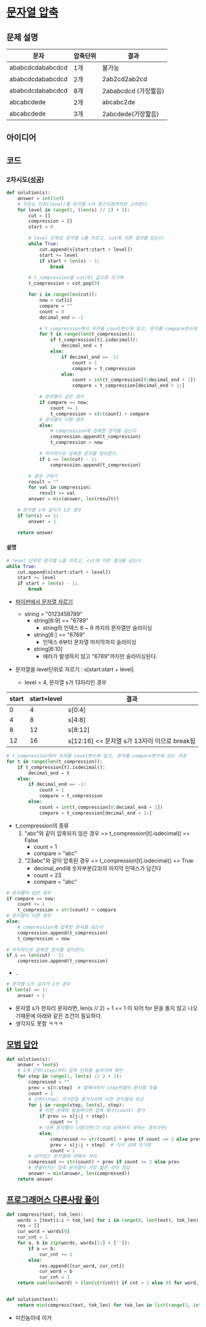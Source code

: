 # [문자열 압축](https://programmers.co.kr/learn/courses/30/lessons/60057)

## 문제 설명

|문자|압축단위|결과|
|---|---|---|
|ababcdcdababcdcd|1개|불가능|
|ababcdcdababcdcd|2개|2ab2cd2ab2cd|
|ababcdcdababcdcd|8개|2ababcdcd (가장짧음)|
|abcabcdede|2개|abcabc2de|
|abcabcdede|3개|2abcdede(가장짧음)|

## 아이디어

## 코드

### 2차시도([성공](https://programmers.co.kr/learn/courses/30/lessons/60057))

```python
def solution(s):
    answer = int(1e9)
    # 자르는 단위(level)를 문자열 s의 중간지점까지만 고려한다
    for level in range(1, (len(s) // 2) + 1):
        cut = []
        compression = []
        start = 0

        # level 단위로 문자열 s를 자르고, cut에 자른 결과를 담는다
        while True:
            cut.append(s[start:start + level])
            start += level
            if start > len(s) - 1:
                break

        # t_compression을 cut[0] 값으로 초기화
        t_compression = cut.pop(0)

        for i in range(len(cut)):
            now = cut[i]
            compare = ""
            count = 0
            decimal_end = -1

            # t_compression에서 숫자를 count변수에 담고, 문자를 compare변수에 담는 과정
            for t in range(len(t_compression)):
                if t_compression[t].isdecimal():
                    decimal_end = t
                else:
                    if decimal_end == -1:
                        count = 1
                        compare = t_compression
                    else:
                        count = int(t_compression[0:decimal_end + 1])
                        compare = t_compression[decimal_end + 1:]

            # 문자열이 같은 경우
            if compare == now:
                count += 1
                t_compression = str(count) + compare
            # 문자열이 다른 경우
            else:
                # compression에 압축한 문자를 담는다
                compression.append(t_compression)
                t_compression = now

            # 마지막으로 압축한 문자를 담아준다.
            if i == len(cut) - 1:
                compression.append(t_compression)

        # 결과 구하기
        result = ""
        for val in compression:
            result += val
        answer = min(answer, len(result))

    # 문자열 s의 길이가 1인 경우
    if len(s) == 1:
        answer = 1

    return answer

```

#### 설명

```python
# level 단위로 문자열 s를 자르고, cut에 자른 결과를 담는다
while True:
    cut.append(s[start:start + level])
    start += level
    if start > len(s) - 1:
        break
```

- [파이썬에서 문자열 자르기](https://wikidocs.net/11040)
    - string = "0123456789"
        - string[6:9] == "6789"
            - string의 인덱스 6 ~ 9 까지의 문자열만 슬라이싱
        - string[6:] == "6789"
            - 인덱스 6부터 문자열 마지막까지 슬라이싱
        - string[6:10]
            - 에러가 발생하지 않고 "6789"까지만 슬라이싱된다.

- 문자열을 level단위로 자르기 : s[start:start + level]
    - level = 4, 문자열 s가 13자리인 경우

|start|start+level|결과|
|---|---|---|
|0|4|s[0:4]|
|4|8|s[4:8]|
|8|12|s[8:12]|
|12|16|s[12:16] <= 문자열 s가 13자리 이므로 break됨|

```python
# t_compression에서 숫자를 count변수에 담고, 문자를 compare변수에 담는 과정
for t in range(len(t_compression)):
    if t_compression[t].isdecimal():
        decimal_end = t
    else:
        if decimal_end == -1:
            count = 1
            compare = t_compression
        else:
            count = int(t_compression[0:decimal_end + 1])
            compare = t_compression[decimal_end + 1:]
```

- t_compression의 종류
    1. "abc"와 같이 압축되지 않은 경우 => t_compression[t].isdecimal() == False
        - count = 1
        - compare = "abc"
    1. "23abc"와 같이 압축된 경우 => t_compression[t].isdecimal() == True
        - decimal_end에 숫자부분(23)의 마지막 인덱스가 담긴다
        - count = 23
        - compare = "abc"

```python
# 문자열이 같은 경우
if compare == now:
    count += 1
    t_compression = str(count) + compare
# 문자열이 다른 경우
else:
    # compression에 압축한 문자를 담는다
    compression.append(t_compression)
    t_compression = now

# 마지막으로 압축한 문자를 담아준다.
if i == len(cut) - 1:
    compression.append(t_compression)
```

- ..

```python
# 문자열 s의 길이가 1인 경우
if len(s) == 1:
    answer = 1
```

- 문자열 s가 한자리 문자라면, len(s // 2) + 1 == 1 이 되어 for 문을 돌지 않고 나오기때문에 아래와 같은 조건이 필요하다.
- 생각지도 못함 ㅋㅋㅋ

## [모범 답안](https://github.com/ndb796/python-for-coding-test/blob/master/12/3.py)

```python
def solution(s):
    answer = len(s)
    # 1개 단위(step)부터 압축 단위를 늘려가며 확인
    for step in range(1, len(s) // 2 + 1):
        compressed = ""
        prev = s[0:step]  # 앞에서부터 step만큼의 문자열 추출
        count = 1
        # 단위(step) 크기만큼 증가시키며 이전 문자열과 비교
        for j in range(step, len(s), step):
            # 이전 상태와 동일하다면 압축 횟수(count) 증가
            if prev == s[j:j + step]:
                count += 1
            # 다른 문자열이 나왔다면(더 이상 압축하지 못하는 경우라면)
            else:
                compressed += str(count) + prev if count >= 2 else prev
                prev = s[j:j + step]  # 다시 상태 초기화
                count = 1
        # 남아있는 문자열에 대해서 처리
        compressed += str(count) + prev if count >= 2 else prev
        # 만들어지는 압축 문자열이 가장 짧은 것이 정답
        answer = min(answer, len(compressed))
    return answer
```

## [프로그래머스 다른사람 풀이](https://programmers.co.kr/learn/courses/30/lessons/60057/solution_groups?language=python3)

```python
def compress(text, tok_len):
    words = [text[i:i + tok_len] for i in range(0, len(text), tok_len)]
    res = []
    cur_word = words[0]
    cur_cnt = 1
    for a, b in zip(words, words[1:] + ['']):
        if a == b:
            cur_cnt += 1
        else:
            res.append([cur_word, cur_cnt])
            cur_word = b
            cur_cnt = 1
    return sum(len(word) + (len(str(cnt)) if cnt > 1 else 0) for word, cnt in res)


def solution(text):
    return min(compress(text, tok_len) for tok_len in list(range(1, int(len(text) / 2) + 1)) + [len(text)])
```

- 미친놈이네 이거